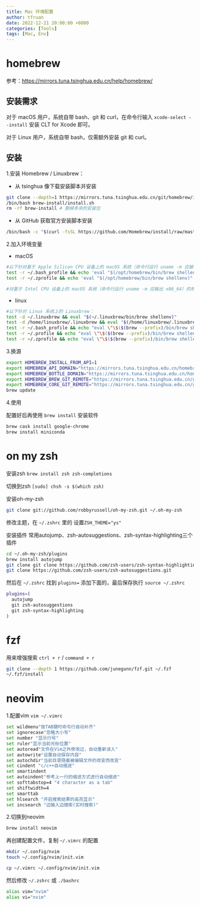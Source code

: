 ```yaml
---
title: Mac 环境配置
author: tfruan
date: 2022-12-21 20:00:00 +0800
categories: [Tools]
tags: [Mac, Env]
---
```


# homebrew

参考：https://mirrors.tuna.tsinghua.edu.cn/help/homebrew/

## 安装需求

对于 macOS 用户，系统自带 bash、git 和 curl，在命令行输入 `xcode-select --install` 安装 CLT for Xcode 即可。

对于 Linux 用户，系统自带 bash，仅需额外安装 git 和 curl。

## 安装

1.安装 Homebrew / Linuxbrew：

- 从 tsinghua 像下载安装脚本并安装

```bash
git clone --depth=1 https://mirrors.tuna.tsinghua.edu.cn/git/homebrew/install.git brew-install
/bin/bash brew-install/install.sh
rm -rf brew-install # 删掉多余的安装包
```

- 从 GitHub 获取官方安装脚本安装

```bash
/bin/bash -c "$(curl -fsSL https://github.com/Homebrew/install/raw/master/install.sh)"
```

2.加入环境变量

- macOS

```bash
#以下针对基于 Apple Silicon CPU 设备上的 macOS 系统（命令行运行 uname -m 应输出 arm64）上的 Homebrew：
test -r ~/.bash_profile && echo 'eval "$(/opt/homebrew/bin/brew shellenv)"' >> ~/.bash_profile
test -r ~/.zprofile && echo 'eval "$(/opt/homebrew/bin/brew shellenv)"' >> ~/.zprofile

#对基于 Intel CPU 设备上的 macOS 系统（命令行运行 uname -m 应输出 x86_64）的用户可跳过本步。
```

- linux

```bash
#以下针对 Linux 系统上的 Linuxbrew：
test -d ~/.linuxbrew && eval "$(~/.linuxbrew/bin/brew shellenv)"
test -d /home/linuxbrew/.linuxbrew && eval "$(/home/linuxbrew/.linuxbrew/bin/brew shellenv)"
test -r ~/.bash_profile && echo "eval \"\$($(brew --prefix)/bin/brew shellenv)\"" >> ~/.bash_profile
test -r ~/.profile && echo "eval \"\$($(brew --prefix)/bin/brew shellenv)\"" >> ~/.profile
test -r ~/.zprofile && echo "eval \"\$($(brew --prefix)/bin/brew shellenv)\"" >> ~/.zprofile
```

3.换源

```bash
export HOMEBREW_INSTALL_FROM_API=1
export HOMEBREW_API_DOMAIN="https://mirrors.tuna.tsinghua.edu.cn/homebrew-bottles/api"
export HOMEBREW_BOTTLE_DOMAIN="https://mirrors.tuna.tsinghua.edu.cn/homebrew-bottles"
export HOMEBREW_BREW_GIT_REMOTE="https://mirrors.tuna.tsinghua.edu.cn/git/homebrew/brew.git"
export HOMEBREW_CORE_GIT_REMOTE="https://mirrors.tuna.tsinghua.edu.cn/git/homebrew/homebrew-core.git"
brew update
```

4.使用

配置好后再使用 `brew install` 安装软件

```bash
brew cask install google-chrome
brew install miniconda
```

# on my zsh

安装zsh `brew install zsh zsh-completions`

切换到zsh `[sudo] chsh -s $(which zsh)`

安装oh-my-zsh

```bash
git clone git://github.com/robbyrussell/oh-my-zsh.git ~/.oh-my-zsh
```

修改主题，在 `~/.zshrc` 里的 设置`ZSH_THEME="ys"`

安装插件
常用autojump、zsh-autosuggestions、zsh-syntax-highlighting三个插件
```bash
cd ~/.oh-my-zsh/plugins
brew install autojump
git clone git clone https://github.com/zsh-users/zsh-syntax-highlighting.git
git clone https://github.com/zsh-users/zsh-autosuggestions.git
```
然后在 `~/.zshrc` 找到 `plugins=` 添加下面的，最后保存执行 `source ~/.zshrc`

```bash
plugins=(
  autojump
  git zsh-autosuggestions
  git zsh-syntax-highlighting
)
```

# fzf

用来增强搜索 `ctrl + r` /  `command + r`

```bash
git clone --depth 1 https://github.com/junegunn/fzf.git ~/.fzf
~/.fzf/install
```

# neovim

1.配置vim `vim ~/.vimrc`

```bash
set wildmenu"按TAB键时命令行自动补齐"
set ignorecase"忽略大小写"
set number "显示行号"
set ruler"显示当前光标位置"
set autoread"文件在Vim之外修改过，自动重新读入"
set autowrite"设置自动保存内容"
set autochdir"当前目录随着被编辑文件的改变而改变"
set cindent "c/c++自动缩进"
set smartindent
set autoindent"参考上一行的缩进方式进行自动缩进"
set softtabstop=4 "4 character as a tab"
set shiftwidth=4
set smarttab
set hlsearch "开启搜索结果的高亮显示"
set incsearch "边输入边搜索(实时搜索)"
```

2.切换到neovim

```bash
brew install neovim
```

再创建配置文件，复制 `~/.vimrc` 的配置

```bash
mkdir ~/.config/nvim
touch ~/.config/nvim/init.vim

cp ~/.vimrc ~/.config/nvim/init.vim
```

然后修改 `~/.zshrc` 或 `./bashrc`

```bash
alias vim="nvim"
alias vi="nvim"
```
